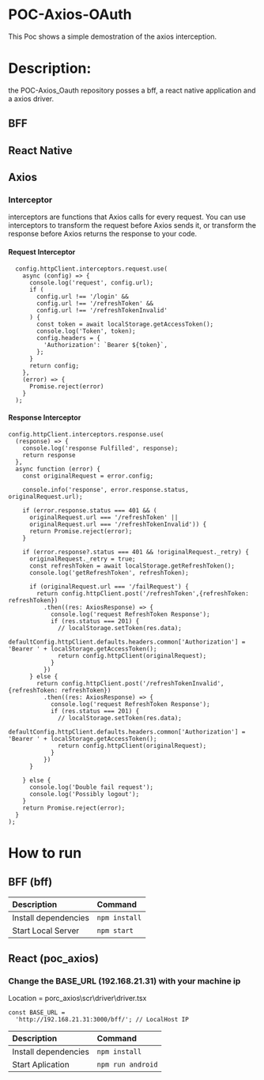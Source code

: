 # POC-Axios-OAuth
This Poc shows a simple demostration of the axios interception. 
 
# Description:
the POC-Axios_Oauth repository posses a bff, a react native application and a axios driver.

## BFF

## React Native

## Axios

### Interceptor 

interceptors are functions that Axios calls for every request. You can use interceptors to transform the request before Axios sends it, or transform the response before Axios returns the response to your code.

#### Request Interceptor

```
  config.httpClient.interceptors.request.use(
    async (config) => {
      console.log('request', config.url);
      if (
        config.url !== '/login' &&
        config.url !== '/refreshToken' &&
        config.url !== '/refreshTokenInvalid'
      ) {
        const token = await localStorage.getAccessToken();
        console.log('Token', token);
        config.headers = {
          'Authorization': `Bearer ${token}`,
        };
      }
      return config;
    },
    (error) => {
      Promise.reject(error)
    }
  );
```

#### Response Interceptor

```
config.httpClient.interceptors.response.use(
  (response) => {
    console.log('response Fulfilled', response);
    return response
  },
  async function (error) {
    const originalRequest = error.config;

    console.info('response', error.response.status, originalRequest.url);

    if (error.response.status === 401 && (
      originalRequest.url === '/refreshToken' ||
      originalRequest.url === '/refreshTokenInvalid')) {
      return Promise.reject(error);
    }

    if (error.response?.status === 401 && !originalRequest._retry) {
      originalRequest._retry = true;
      const refreshToken = await localStorage.getRefreshToken();
      console.log('getRefreshToken', refreshToken);

      if (originalRequest.url === '/failRequest') {
        return config.httpClient.post('/refreshToken',{refreshToken: refreshToken})
          .then((res: AxiosResponse) => {
            console.log('request RefreshToken Response');
            if (res.status === 201) {
              // localStorage.setToken(res.data);
              defaultConfig.httpClient.defaults.headers.common['Authorization'] = 'Bearer ' + localStorage.getAccessToken();
              return config.httpClient(originalRequest);
            }
          })
      } else {
        return config.httpClient.post('/refreshTokenInvalid',{refreshToken: refreshToken})
          .then((res: AxiosResponse) => {
            console.log('request RefreshToken Response');
            if (res.status === 201) {
              // localStorage.setToken(res.data);
              defaultConfig.httpClient.defaults.headers.common['Authorization'] = 'Bearer ' + localStorage.getAccessToken();
              return config.httpClient(originalRequest);
            }
          })
      }

    } else {
      console.log('Double fail request');
      console.log('Possibly logout');
    }
    return Promise.reject(error);
  }
);
```

# How to run

## BFF (bff)

| Description | Command |
| :--- | :--- |
| Install dependencies | `npm install` |
| Start Local Server | `npm start` |

## React (poc_axios)

### Change the BASE_URL (192.168.21.31) with your machine ip

Location = porc_axios\scr\driver\driver.tsx
```
const BASE_URL =
  'http://192.168.21.31:3000/bff/'; // LocalHost IP
```

| Description | Command |
| :--- | :--- |
| Install dependencies | `npm install` |
| Start Aplication | `npm run android` |
